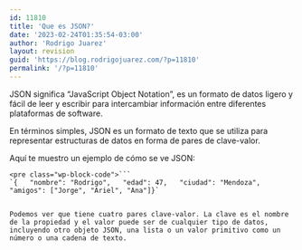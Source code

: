 ```yaml
---
id: 11810
title: 'Que es JSON?'
date: '2023-02-24T01:35:54-03:00'
author: 'Rodrigo Juarez'
layout: revision
guid: 'https://blog.rodrigojuarez.com/?p=11810'
permalink: '/?p=11810'
---
```


JSON significa “JavaScript Object Notation”, es un formato de datos ligero y fácil de leer y escribir para intercambiar información entre diferentes plataformas de software.

En términos simples, JSON es un formato de texto que se utiliza para representar estructuras de datos en forma de pares de clave-valor.

Aquí te muestro un ejemplo de cómo se ve JSON:

```
<pre class="wp-block-code">```
`{   "nombre": "Rodrigo",   "edad": 47,   "ciudad": "Mendoza",   "amigos": ["Jorge", "Ariel", "Ana"]}`
```
```

Podemos ver que tiene cuatro pares clave-valor. La clave es el nombre de la propiedad y el valor puede ser de cualquier tipo de datos, incluyendo otro objeto JSON, una lista o un valor primitivo como un número o una cadena de texto.